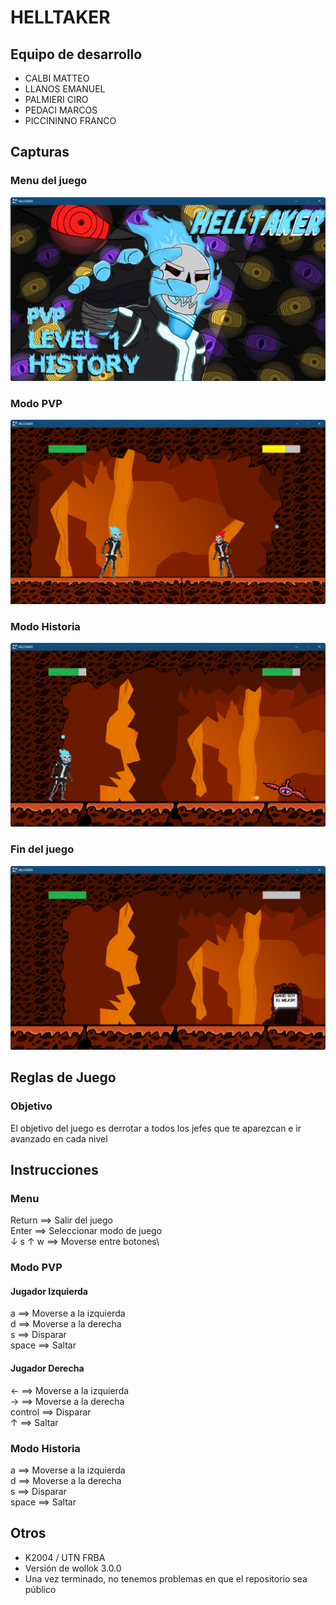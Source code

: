 # HELLTAKER

## Equipo de desarrollo

- CALBI MATTEO
- LLANOS EMANUEL
- PALMIERI CIRO
- PEDACI MARCOS
- PICCININNO FRANCO 

## Capturas

### Menu del juego
![game menu](assets/captures/menu.jpg)

### Modo PVP
![game pvp](assets/captures/pvp.jpg)

### Modo Historia
![game level](assets/captures/level1.jpg)

### Fin del juego
![game end](assets/captures/end.jpg)

## Reglas de Juego

### Objetivo
El objetivo del juego es derrotar a todos los jefes que te aparezcan e ir avanzado en cada nivel

## Instrucciones
### Menu
Return ==> Salir del juego\
Enter ==> Seleccionar modo de juego\
↓ s ↑ w ==> Moverse entre botones\

### Modo PVP
#### Jugador Izquierda
a ==> Moverse a la izquierda\
d ==> Moverse a la derecha\
s ==> Disparar\
space ==> Saltar

#### Jugador Derecha
← ==> Moverse a la izquierda\
→ ==> Moverse a la derecha\
control ==> Disparar\
↑ ==> Saltar

### Modo Historia
a ==> Moverse a la izquierda\
d ==> Moverse a la derecha\
s ==> Disparar\
space ==> Saltar

## Otros

- K2004 / UTN FRBA
- Versión de wollok 3.0.0
- Una vez terminado, no tenemos problemas en que el repositorio sea público
